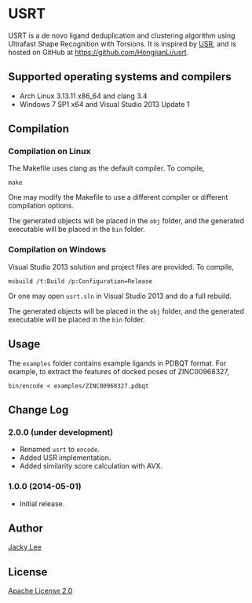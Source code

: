 # USRT

USRT is a de novo ligand deduplication and clustering algorithm using Ultrafast Shape Recognition with Torsions. It is inspired by [USR], and is hosted on GitHub at https://github.com/HongjianLi/usrt.


## Supported operating systems and compilers

* Arch Linux 3.13.11 x86_64 and clang 3.4
* Windows 7 SP1 x64 and Visual Studio 2013 Update 1


## Compilation

### Compilation on Linux

The Makefile uses clang as the default compiler. To compile,

    make

One may modify the Makefile to use a different compiler or different compilation options.

The generated objects will be placed in the `obj` folder, and the generated executable will be placed in the `bin` folder.

### Compilation on Windows

Visual Studio 2013 solution and project files are provided. To compile,

    msbuild /t:Build /p:Configuration=Release

Or one may open `usrt.sln` in Visual Studio 2013 and do a full rebuild.

The generated objects will be placed in the `obj` folder, and the generated executable will be placed in the `bin` folder.


## Usage

The `examples` folder contains example ligands in PDBQT format. For example, to extract the features of docked poses of ZINC00968327,

    bin/encode < examples/ZINC00968327.pdbqt


## Change Log

### 2.0.0 (under development)

* Renamed `usrt` to `encode`.
* Added USR implementation.
* Added similarity score calculation with AVX.

### 1.0.0 (2014-05-01)

* Initial release.


## Author

[Jacky Lee]


## License

[Apache License 2.0]


[USR]: http://dx.doi.org/10.1002/jcc.20681
[Jacky Lee]: http://www.cse.cuhk.edu.hk/~hjli
[Apache License 2.0]: http://www.apache.org/licenses/LICENSE-2.0.html
